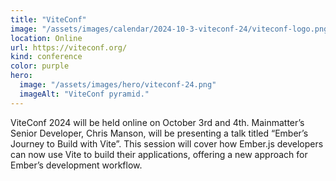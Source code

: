 ```yaml
---
title: "ViteConf"
image: "/assets/images/calendar/2024-10-3-viteconf-24/viteconf-logo.png"
location: Online
url: https://viteconf.org/
kind: conference
color: purple
hero:
  image: "/assets/images/hero/viteconf-24.png"
  imageAlt: "ViteConf pyramid."
---
```


ViteConf 2024 will be held online on October 3rd and 4th. Mainmatter’s Senior Developer, Chris Manson, will be presenting a talk titled “Ember’s Journey to Build with Vite”. This session will cover how Ember.js developers can now use Vite to build their applications, offering a new approach for Ember’s development workflow.

